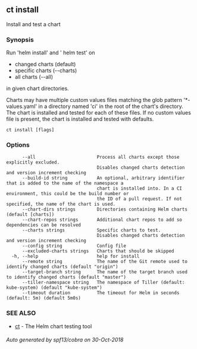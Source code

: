 ## ct install

Install and test a chart

### Synopsis

Run 'helm install' and ' helm test' on

* changed charts (default)
* specific charts (--charts)
* all charts (--all)

in given chart directories.

Charts may have multiple custom values files matching the glob pattern
'*-values.yaml' in a directory named 'ci' in the root of the chart's
directory. The chart is installed and tested for each of these files.
If no custom values file is present, the chart is installed and
tested with defaults.

```
ct install [flags]
```

### Options

```
      --all                       Process all charts except those explicitly excluded.
                                  Disables changed charts detection and version increment checking
      --build-id string           An optional, arbitrary identifier that is added to the name of the namespace a
                                  chart is installed into. In a CI environment, this could be the build number or
                                  the ID of a pull request. If not specified, the name of the chart is used.
      --chart-dirs strings        Directories containing Helm charts (default [charts])
      --chart-repos strings       Additional chart repos to add so dependencies can be resolved
      --charts strings            Specific charts to test.
                                  Disables changed charts detection and version increment checking
      --config string             Config file
      --excluded-charts strings   Charts that should be skipped
  -h, --help                      help for install
      --remote string             The name of the Git remote used to identify changed charts (default "origin")
      --target-branch string      The name of the target branch used to identify changed charts (default "master")
      --tiller-namespace string   The namespace of Tiller (default: kube-system) (default "kube-system")
      --timeout duration          The timeout for Helm in seconds (default: 5m) (default 5m0s)
```

### SEE ALSO

* [ct](ct.md)	 - The Helm chart testing tool

###### Auto generated by spf13/cobra on 30-Oct-2018
